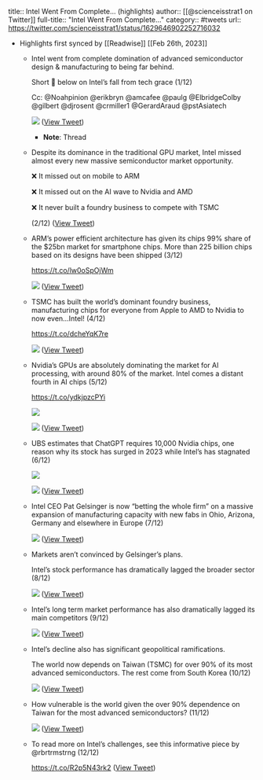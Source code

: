 title:: Intel Went From Complete... (highlights)
author:: [[@scienceisstrat1 on Twitter]]
full-title:: "Intel Went From Complete..."
category:: #tweets
url:: https://twitter.com/scienceisstrat1/status/1629646902252716032

- Highlights first synced by [[Readwise]] [[Feb 26th, 2023]]
	- Intel went from complete domination of advanced semiconductor design & manufacturing to being far behind. 
	  
	  Short 🧵 below on Intel’s fall from tech grace  (1/12)
	  
	  Cc: @Noahpinion @erikbryn @amcafee @paulg @ElbridgeColby @gilbert @djrosent @crmiller1 @GerardAraud @pstAsiatech 
	  
	  ![](https://pbs.twimg.com/media/Fp2rN6JX0AIUD8Y.jpg) ([View Tweet](https://twitter.com/scienceisstrat1/status/1629646902252716032))
		- **Note**: Thread
	- Despite its dominance in the traditional GPU market, Intel missed almost every new massive semiconductor market opportunity.
	  
	  ❌  It missed out on mobile to ARM
	  
	  ❌  It missed out on the AI wave to Nvidia and AMD
	  
	  ❌  It never built a foundry business to compete with TSMC
	  
	  (2/12) ([View Tweet](https://twitter.com/scienceisstrat1/status/1629646906350620674))
	- ARM’s power efficient architecture has given its chips 99% share of the $25bn market for smartphone chips. More than 225 billion chips based on its designs have been shipped  (3/12)
	  
	  https://t.co/lw0oSpOjWm 
	  
	  ![](https://pbs.twimg.com/media/Fp2rOqKWwAITvCi.jpg) ([View Tweet](https://twitter.com/scienceisstrat1/status/1629646914927882240))
	- TSMC has built the world’s dominant foundry business, manufacturing chips for everyone from Apple to AMD to Nvidia to now even…Intel!    (4/12)
	  
	  https://t.co/dcheYqK7re 
	  
	  ![](https://pbs.twimg.com/media/Fp2rPMOWcAA1E4I.jpg) ([View Tweet](https://twitter.com/scienceisstrat1/status/1629646922645487617))
	- Nvidia’s GPUs are absolutely dominating the market for AI processing, with around 80% of the market. Intel comes a distant fourth in AI chips   (5/12)
	  
	  https://t.co/ydkjpzcPYi 
	  
	  ![](https://pbs.twimg.com/media/Fp2rPq2XoAAiy5t.jpg) 
	  
	  ![](https://pbs.twimg.com/media/Fp2rPq2WAAEFoUh.jpg) ([View Tweet](https://twitter.com/scienceisstrat1/status/1629646931331825664))
	- UBS estimates that ChatGPT requires 10,000 Nvidia chips, one reason why its stock has surged in 2023 while Intel’s has stagnated  (6/12) 
	  
	  ![](https://pbs.twimg.com/media/Fp2rQKjXsAABiPB.jpg) 
	  
	  ![](https://pbs.twimg.com/media/Fp2rQKlWcAEiugN.jpg) ([View Tweet](https://twitter.com/scienceisstrat1/status/1629646940030861313))
	- Intel CEO Pat Gelsinger is now “betting the whole firm” on a massive expansion of manufacturing capacity with new fabs in Ohio, Arizona, Germany and elsewhere in Europe  (7/12) 
	  
	  ![](https://pbs.twimg.com/media/Fp2rQq8XsAM6CLA.jpg) ([View Tweet](https://twitter.com/scienceisstrat1/status/1629646948465623045))
	- Markets aren’t convinced by Gelsinger’s plans.
	  
	  Intel’s stock performance has dramatically lagged the broader sector  (8/12) 
	  
	  ![](https://pbs.twimg.com/media/Fp2rRJTXgAAoz2X.jpg) ([View Tweet](https://twitter.com/scienceisstrat1/status/1629646956443074560))
	- Intel’s long term market performance has also dramatically lagged its main competitors  (9/12) 
	  
	  ![](https://pbs.twimg.com/media/Fp2rRnkWwAMWsAD.jpg) ([View Tweet](https://twitter.com/scienceisstrat1/status/1629646964345241600))
	- Intel’s decline also has significant geopolitical ramifications. 
	  
	  The world now depends on Taiwan (TSMC) for over 90% of its most advanced semiconductors. The rest come from South Korea  (10/12) 
	  
	  ![](https://pbs.twimg.com/media/Fp2rSKjWAAEJpcV.jpg) ([View Tweet](https://twitter.com/scienceisstrat1/status/1629646973803405314))
	- How vulnerable is the world given the over 90% dependence on Taiwan for the most advanced semiconductors?  (11/12) 
	  
	  ![](https://pbs.twimg.com/media/Fp2rSo0XgAAXWGp.jpg) ([View Tweet](https://twitter.com/scienceisstrat1/status/1629646981910999041))
	- To read more on Intel’s challenges, see this informative piece by @rbrtrmstrng  (12/12)
	  
	  https://t.co/R2p5N43rk2 ([View Tweet](https://twitter.com/scienceisstrat1/status/1629646985903865863))